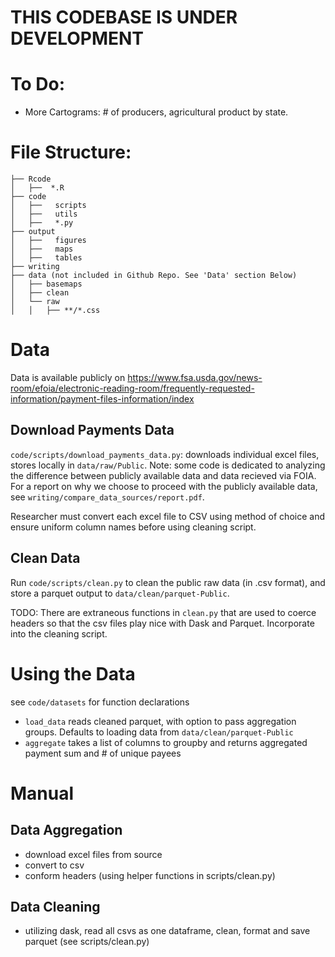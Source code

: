 # THIS CODEBASE IS UNDER DEVELOPMENT

# To Do:
- More Cartograms: # of producers, agricultural product by state. 

# File Structure: 
```
├── Rcode
│   ├──  *.R
├── code
│   ├──   scripts
│   ├──   utils
│   ├──   *.py
├── output
│   ├──   figures
│   ├──   maps
│   ├──   tables
├── writing
├── data (not included in Github Repo. See 'Data' section Below)
│   ├── basemaps
│   ├── clean
│   └── raw
│   │   ├── **/*.css
```

# Data
Data is available publicly on https://www.fsa.usda.gov/news-room/efoia/electronic-reading-room/frequently-requested-information/payment-files-information/index 

## Download Payments Data
`code/scripts/download_payments_data.py`: downloads individual excel files, stores locally in `data/raw/Public`. Note: some code is dedicated to analyzing the difference between publicly available data and data recieved via FOIA. For a report on why we choose to proceed with the publicly available data, see `writing/compare_data_sources/report.pdf`. 

Researcher must convert each excel file to CSV using method of choice and ensure uniform column names before using cleaning script.

## Clean Data
Run `code/scripts/clean.py` to clean the public raw data (in .csv format), and store a parquet output to `data/clean/parquet-Public`.

TODO: There are extraneous functions in `clean.py` that are used to coerce headers so that the csv files play nice with Dask and Parquet. Incorporate into the cleaning script. 

# Using the Data
see `code/datasets` for function declarations 
- `load_data` reads cleaned parquet, with option to pass aggregation groups. Defaults to loading data from `data/clean/parquet-Public` 
- `aggregate` takes a list of columns to groupby and returns aggregated payment sum and # of unique payees 

# Manual

## Data Aggregation
- download excel files from source 
- convert to csv
- conform headers (using helper functions in scripts/clean.py)

## Data Cleaning 
- utilizing dask, read all csvs as one dataframe, clean, format and save parquet (see scripts/clean.py)

